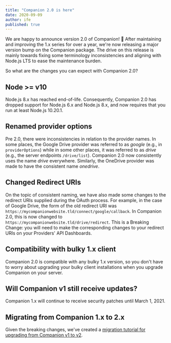 ```yaml
---
title: "Companion 2.0 is here"
date: 2020-09-09
author: ife
published: true
---
```


We are happy to announce version 2.0 of Companion! 🎉 After maintaining and improving the 1.x series for over a year, we're now releasing a major version bump on the Companion package. The drive on this release is mainly towards fixing some terminology inconsistencies and aligning with Node.js LTS to ease the maintenance burden.

<!--more-->

So what are the changes you can expect with Companion 2.0?

## Node >= v10

Node.js 8.x has reached end-of-life. Consequently, Companion 2.0 has dropped support for Node.js 6.x and Node.js 8.x, and now requires that you run at least Node.js 10.20.1.

## Renamed provider options

Pre 2.0, there were inconsistencies in relation to the provider names. In some places, the Google Drive provider was referred to as _google_ (e.g., in `providerOptions`) while in some other places, it was referred to as _drive_ (e.g., the server endpoints `/drive/list`). Companion 2.0 now consistently uses the name _drive_ everywhere. Similarly, the OneDrive provider was made to have the consistent name _onedrive_.

## Changed Redirect URIs

On the topic of consistent naming, we have also made some changes to the redirect URIs supplied during the OAuth process. For example, in the case of Google Drive, the form of the old redirect URI was `https://mycompanionwebsite.tld/connect/google/callback`. In Companion 2.0, this is now changed to `https://mycompanionwebsite.tld/drive/redirect`. This is a Breaking Change: you will need to make the corresponding changes to your redirect URIs on your Providers' API Dashboards.

## Compatibility with bulky 1.x client

Companion 2.0 is compatible with any bulky 1.x version, so you don't have to worry about upgrading your bulky client installations when you upgrade Companion on your server.

## Will Companion v1 still receive updates?

Companion 1.x will continue to receive security patches until March 1, 2021.

## Migrating from Companion 1.x to 2.x

Given the breaking changes, we've created a [migration tutorial for upgrading from Companion v1 to v2](https://bulky.io/docs/companion/#Migrating-v1-to-v2).
